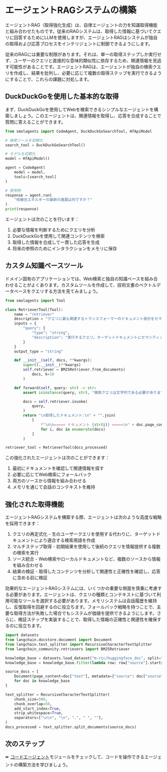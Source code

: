 # エージェントRAGシステムの構築

エージェントRAG（取得強化生成）は、自律エージェントの力を知識取得機能と組み合わせたものです。従来のRAGシステムは、取得した情報に基づいてクエリに回答するためにLLMを使用しますが、エージェントRAGはシステムが独自の取得および応答プロセスをインテリジェントに制御できるようにします。

従来のRAGには重要な制限があります。それは、単一の取得ステップしか実行せず、ユーザーのクエリと直接的な意味的類似性に依存するため、関連情報を見逃す可能性があることです。エージェントRAGは、エージェントが独自の検索クエリを作成し、結果を批判し、必要に応じて複数の取得ステップを実行できるようにすることで、これらの課題に対処します。

## DuckDuckGoを使用した基本的な取得

まず、DuckDuckGoを使用してWebを検索できるシンプルなエージェントを構築しましょう。このエージェントは、関連情報を取得し、応答を合成することで質問に答えることができます。

```python
from smolagents import CodeAgent, DuckDuckGoSearchTool, HfApiModel

# 検索ツールを初期化
search_tool = DuckDuckGoSearchTool()

# モデルを初期化
model = HfApiModel()

agent = CodeAgent(
    model = model,
    tools=[search_tool]
)

# 使用例
response = agent.run(
    "核融合エネルギーの最新の進展は何ですか？"
)
print(response)
```

エージェントは次のことを行います：
1. 必要な情報を判断するためにクエリを分析
2. DuckDuckGoを使用して関連コンテンツを検索
3. 取得した情報を合成して一貫した応答を生成
4. 将来の参照のためにインタラクションをメモリに保存

## カスタム知識ベースツール

ドメイン固有のアプリケーションでは、Web検索と独自の知識ベースを組み合わせることがよくあります。カスタムツールを作成して、技術文書のベクトルデータベースをクエリする方法を見てみましょう。

```python
from smolagents import Tool

class RetrieverTool(Tool):
    name = "retriever"
    description = "クエリに最も関連するトランスフォーマーのドキュメント部分をセマンティック検索で取得します。"
    inputs = {
        "query": {
            "type": "string",
            "description": "実行するクエリ。ターゲットドキュメントにセマンティックに近い必要があります。質問ではなく肯定形を使用してください。",
        }
    }
    output_type = "string"

    def __init__(self, docs, **kwargs):
        super().__init__(**kwargs)
        self.retriever = BM25Retriever.from_documents(
            docs, k=10
        )

    def forward(self, query: str) -> str:
        assert isinstance(query, str), "検索クエリは文字列である必要があります"

        docs = self.retriever.invoke(
            query,
        )
        return "\n取得したドキュメント:\n" + "".join(
            [
                f"\n\n===== ドキュメント {str(i)} =====\n" + doc.page_content
                for i, doc in enumerate(docs)
            ]
        )

retriever_tool = RetrieverTool(docs_processed)
```

この強化されたエージェントは次のことができます：
1. 最初にドキュメントを確認して関連情報を探す
2. 必要に応じてWeb検索にフォールバック
3. 両方のソースから情報を組み合わせる
4. メモリを通じて会話のコンテキストを維持

## 強化された取得機能

エージェントRAGシステムを構築する際、エージェントは次のような高度な戦略を採用できます：

1. クエリの再定式化 - 生のユーザークエリを使用する代わりに、ターゲットドキュメントにより適合する検索用語を作成
2. マルチステップ取得 - 初期結果を使用して後続のクエリを情報提供する複数の検索を実行
3. ソース統合 - Web検索やローカルドキュメントなど、複数のソースから情報を組み合わせる
4. 結果の検証 - 取得したコンテンツを分析して関連性と正確性を確認し、応答に含める前に検証

効果的なエージェントRAGシステムには、いくつかの重要な側面を慎重に考慮する必要があります。エージェントは、クエリの種類とコンテキストに基づいて利用可能なツールを選択する必要があります。メモリシステムは会話履歴を維持し、反復取得を回避するのに役立ちます。フォールバック戦略を持つことで、主要な取得方法が失敗した場合でもシステムが価値を提供できるようにします。さらに、検証ステップを実装することで、取得した情報の正確性と関連性を確保するのに役立ちます。

```python
import datasets
from langchain.docstore.document import Document
from langchain.text_splitter import RecursiveCharacterTextSplitter
from langchain_community.retrievers import BM25Retriever

knowledge_base = datasets.load_dataset("m-ric/huggingface_doc", split="train")
knowledge_base = knowledge_base.filter(lambda row: row["source"].startswith("huggingface/transformers"))

source_docs = [
    Document(page_content=doc["text"], metadata={"source": doc["source"].split("/")[1]})
    for doc in knowledge_base
]

text_splitter = RecursiveCharacterTextSplitter(
    chunk_size=500,
    chunk_overlap=50,
    add_start_index=True,
    strip_whitespace=True,
    separators=["\n\n", "\n", ".", " ", ""],
)
docs_processed = text_splitter.split_documents(source_docs)
```

## 次のステップ

⏩ [コードエージェント](./code_agents.md)モジュールをチェックして、コードを操作できるエージェントの構築方法を学びましょう。
